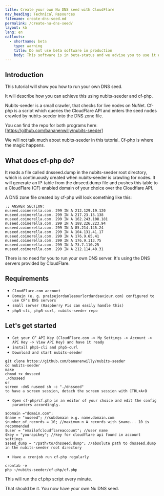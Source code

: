 ```yaml
---
title: Create your own Nu DNS seed with CloudFlare 
nav_heading: Technical Resources
filename: create-dns-seed.md
permalink: /create-nu-dns-seed/
layout: kb
lang: en
callouts:
  - shortname: beta
    type: warning
    title: Do not use beta software in production
    body: This software is in beta-status and we advise you to use it with caution.
---
```

## Introduction 
This tutorial will show you how to run your own DNS seed. 

It will describe how you can achieve this using nubits-seeder and cf-php. 

Nubits-seeder is a small crawler, that checks for live nodes on NuNet.
Cf-php is a script which queries the CloudFlare API and enters the seed nodes crawled by nubits-seeder into the DNS zone file. 

You can find the repo for both programs here: [https://github.com/bananenwilly/nubits-seeder]

We will not talk much about nubits-seeder in this tutorial. Cf-php is where the magic happens.  

## What does cf-php do?

It reads a file called dnsseed.dump in the nubits-seeder root directory, which is continuously created when nubits-seeder is crawling for nodes. 
It will generate an IP-table from the dnseed.dump file and pushes this table to a CloudFlare (CF) enabled domain of your choice over the Cloudflare API.

A DNS zone file created by cf-php will look something like this:

```
;; ANSWER SECTION:
nuseed.coinerella.com. 299 IN A 212.129.19.120
nuseed.coinerella.com. 299 IN A 217.23.13.138
nuseed.coinerella.com. 299 IN A 162.243.108.181
nuseed.coinerella.com. 299 IN A 188.226.223.94
nuseed.coinerella.com. 299 IN A 85.214.145.24
nuseed.coinerella.com. 299 IN A 104.131.41.17
nuseed.coinerella.com. 299 IN A 176.9.65.41
nuseed.coinerella.com. 299 IN A 176.9.113.75
nuseed.coinerella.com. 299 IN A 73.7.110.25
nuseed.coinerella.com. 299 IN A 212.114.48.31
```

There is no need for you to run your own DNS server. It's using the DNS servers provided by CloudFlare. 

## Requirements
  * `CloudFlare.com account`
  * `Domain (e. g. praisejordanleeourlordandsaviour.com) configured to use CF's DNS servers`
  * `small server (Raspberry Pis can easily handle this)`
  * `php5-cli, php5-curl, nubits-seeder repo`

## Let's get started

  * `Get your CF API Key (CloudFlare.com -> My Settings -> Account -> API Key -> View API Key) and have it ready`
  * `install php5-cli and php5-curl`
  * `Download and start nubits-seeder`

```
git clone https://github.com/bananenwilly/nubits-seeder
cd nubits-seeder
make
chmod +x dnsseed
./dnsseed
or
screen -dmS nuseed sh -c "./dnsseed"
to have a screen session, detach the screen session with CTRL+A+D
```

  * `Open cf-php/cf.php in an editor of your choice and edit the config paramters accordingly.`


```
$domain ="domain.com";
$name = "nuseed"; //subdomain e.g. name.domain.com 
$number_of_records = 10; //maximum n A records with $name... 10 is recommended
$user = "emailofcloudflareaccount"; //user name
$key = "yourapikey"; //key for cloudflare api found in account settings
$seed_dump = "/path/to/dnsseed.dump"; //absolute path to dnsseed.dump in the nubits-seeder root directory
```

  * `Have a cronjob run cf-php regularly`

```
crontab -e
php ~/nubits-seeder/cf-php/cf.php
```

This will run the cf.php script every minute. 

That should be it. You now have your own Nu DNS seed. 
